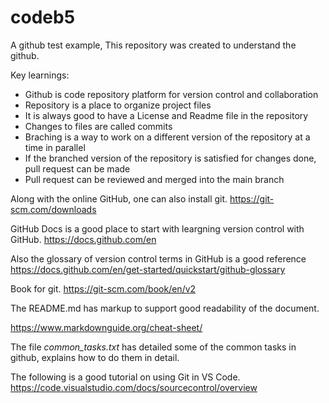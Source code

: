# codeb5

A github test example, This repository was created to understand the github.

Key learnings:
  + Github is code repository platform for version control and collaboration
  + Repository is a place to organize project files
  + It is always good to have a License and Readme file in the repository
  + Changes to files are called commits
  + Braching is a way to work on a different version of the repository at a time in parallel
  + If the branched version of the repository is satisfied for changes done, pull request can be made
  + Pull request can be reviewed and merged into the main branch
  
Along with the online GitHub, one can also install git.
https://git-scm.com/downloads

GitHub Docs is a good place to start with leargning version control with GitHub.
https://docs.github.com/en

Also the glossary of version control terms in GitHub is a good reference
https://docs.github.com/en/get-started/quickstart/github-glossary

Book for git.
https://git-scm.com/book/en/v2

The README.md has markup to support good readability of the document.

https://www.markdownguide.org/cheat-sheet/

The file *common_tasks.txt* has detailed some of the common tasks in github, explains how to do them in detail.

The following is a good tutorial on using Git in VS Code.
https://code.visualstudio.com/docs/sourcecontrol/overview

